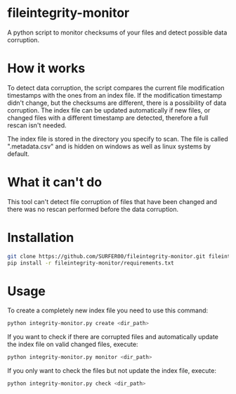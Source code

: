 # fileintegrity-monitor
A python script to monitor checksums of your files and detect possible data corruption.

# How it works
To detect data corruption, the script compares the current file modification timestamps with the ones from an index file.
If the modification timestamp didn't change, but the checksums are different, there is a possibility of data corruption.
The index file can be updated automatically if new files, or changed files with a different timestamp are detected, therefore a full rescan isn't needed.

The index file is stored in the directory you specify to scan. The file is called ".metadata.csv" and is hidden on windows as well as linux systems by default.

# What it can't do
This tool can't detect file corruption of files that have been changed and there was no rescan performed before the data corruption.

# Installation
```sh
git clone https://github.com/SURFER00/fileintegrity-monitor.git fileintegrity-monitor
pip install -r fileintegrity-monitor/requirements.txt
```

# Usage

To create a completely new index file you need to use this command:
```sh
python integrity-monitor.py create <dir_path>
```

If you want to check if there are corrupted files and automatically update the index file on valid changed files, execute:
```sh
python integrity-monitor.py monitor <dir_path>
```

If you only want to check the files but not update the index file, execute:
```sh
python integrity-monitor.py check <dir_path>
```
